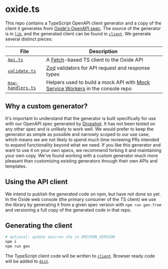# oxide.ts

This repo contains a TypeScript OpenAPI client generator and a copy of the
client it generates from [Oxide's OpenAPI
spec](https://github.com/oxidecomputer/omicron/blob/main/openapi/nexus.json).
The source of the generator is in [`lib`](lib/), and the generated client can be
found in [`client`](client/). We generate several distinct pieces:

| File                                        | Description                                                                                            |
| ------------------------------------------- | ------------------------------------------------------------------------------------------------------ |
| [`Api.ts`](client/Api.ts)                   | A [Fetch](https://developer.mozilla.org/en-US/docs/Web/API/Fetch_API)-based TS client to the Oxide API |
| [`validate.ts`](client/validate.ts)         | [Zod](https://github.com/colinhacks/zod) validators for API request and response types                 |
| [`msw-handlers.ts`](client/msw-handlers.ts) | Helpers used to build a mock API with [Mock Service Workers](https://mswjs.io/) in the console repo    |

## Why a custom generator?

It's important to understand that the generator is built specifically for use
with our OpenAPI spec generated by
[Dropshot](https://github.com/oxidecomputer/dropshot). It has not been tested on
any other spec and is unlikely to work well. We would prefer to keep the
generator as simple as possible and narrowly scoped to our use case, which means
we are not likely to spend much time reviewing PRs intended to expand
functionality beyond what we need. If you like this generator and want to use it
on your own specs, we recommend forking it and maintaining your own copy. We've
found working with a custom generator much more pleasant than customizing
existing generators through their own APIs and templates.

## Using the API client

We intend to publish the generated code on npm, but have not done so yet. In the
Oxide web console (the primary consumer of the TS client) we use the library by
generating it from a given spec version with `npm run gen-from` and versioning a
full copy of the generated code in that repo.

## Generating the client

```bash
# optional: update omicron sha in OMICRON_VERSION
npm i
npm run gen
```

The TypeScript client code will be written to [`client`](client/). Browser ready
code will be added to [`dist`](dist/).
